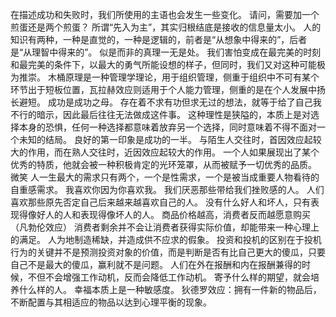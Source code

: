 
在描述成功和失败时，我们所使用的主语也会发生一些变化。
请问，需要加一个煎蛋还是两个煎蛋？
所谓“先入为主”，其实归根结底是接收的信息量太小。
人的知识有两种，一种是直觉的，一种是逻辑的，前者是“从想象中得来的”，后者是“从理智中得来的”。
似是而非的真理一无是处。
我们害怕变成在最完美的时刻和最完美的条件下，以最大的勇气所能设想的样子，但同时，我们又对这种可能极为推崇。
木桶原理是一种管理学理论，用于组织管理，侧重于组织中不可有某个环节出于短板位置，瓦拉赫效应则适用于个人能力管理，侧重的是在个人发展中扬长避短。
成功是成功之母。
存在着不求有功但求无过的想法，就等于给了自己我不行的暗示，因此最后往往无法做成这件事。
这种理性是狭隘的，本质上是对选择本身的恐惧，任何一种选择都意味着放弃另一个选择，同时意味着不得不面对一个未知的结局。
良好的第一印象是成功的一半。
与陌生人交往时，首因效应起较大的作用，而在熟人交往时，近因效应起较大的作用。
一个人如果展现出了某个优秀的特质，他就会被一种积极肯定的光环笼罩，从而被赋予一切优秀的品质。
微笑
人一生最大的需求只有两个，一个是性需求，一个是被当成重要人物看待的自重感需求。
我喜欢你因为你喜欢我。
我们厌恶那些带给我们挫败感的人。
人们喜欢那些原先否定自己后来越来越喜欢自己的人。
没有什么好人和坏人，只有表现得像好人的人和表现得像坏人的人。
商品价格越高，消费者反而越愿意购买（凡勃伦效应）
消费者剩余并不会让消费者获得实际价值，却能带来一种心理上的满足。
人为地制造稀缺，并造成供不应求的假象。
投资和投机的区别在于投机行为的关键并不是预测投资对象的价值，而是判断是否有比自己更大的傻瓜，只要自己不是最大的傻瓜，赢利就不是问题。
人们在外在报酬和内在报酬兼得的时候，不但不会增强工作动机，反而会降低工作动机。
寄予什么样的期望，就会培养什么样的人。
幸福本质上是一种敏感度。
狄德罗效应：拥有一件新的物品后，不断配置与其相适应的物品以达到心理平衡的现象。




